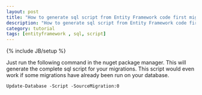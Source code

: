 ```yaml
---
layout: post
title: "How to generate sql script from Entity Framework code first migrations"
description: "How to generate sql script from Entity Framework code first migrations"
category: tutorial
tags: [entityframework , sql, script]
---
```

{% include JB/setup %}

Just run the following command in the nuget package manager. This will generate the complete sql script for your migrations. This script would even work if some migrations have already been run on your database.



	Update-Database -Script -SourceMigration:0
	
	

